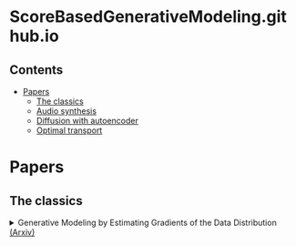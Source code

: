 # ScoreBasedGenerativeModeling.github.io

## Contents
- [Papers](#papers)
  - [The classics](#the-classics)
  - [Audio synthesis](#audio-synthesis)
  - [Diffusion with autoencoder](#diffusion-with-autoencoder)
  - [Optimal transport](#optimal-transport)

# Papers
## The classics

<details>
  <summary>Generative Modeling by Estimating Gradients of the Data Distribution <a href=https://arxiv.org/abs/1907.05600>(Arxiv)</a></summary>
  
  * See also the blogpost (http://yang-song.github.io/blog/2021/score/)
  * Sample from multiple noisy versions of the data distribution
  * First results on popular image datasets
</details>

